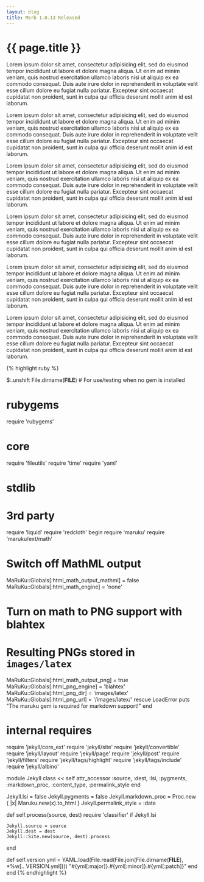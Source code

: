 ```yaml
---
layout: blog
title: Merb 1.0.13 Released
---
```


# {{ page.title }} #

Lorem ipsum dolor sit amet, consectetur adipisicing elit, sed do eiusmod tempor incididunt ut labore et dolore magna aliqua. Ut enim ad minim veniam, quis nostrud exercitation ullamco laboris nisi ut aliquip ex ea commodo consequat. Duis aute irure dolor in reprehenderit in voluptate velit esse cillum dolore eu fugiat nulla pariatur. Excepteur sint occaecat cupidatat non proident, sunt in culpa qui officia deserunt mollit anim id est laborum.

Lorem ipsum dolor sit amet, consectetur adipisicing elit, sed do eiusmod tempor incididunt ut labore et dolore magna aliqua. Ut enim ad minim veniam, quis nostrud exercitation ullamco laboris nisi ut aliquip ex ea commodo consequat. Duis aute irure dolor in reprehenderit in voluptate velit esse cillum dolore eu fugiat nulla pariatur. Excepteur sint occaecat cupidatat non proident, sunt in culpa qui officia deserunt mollit anim id est laborum.

Lorem ipsum dolor sit amet, consectetur adipisicing elit, sed do eiusmod tempor incididunt ut labore et dolore magna aliqua. Ut enim ad minim veniam, quis nostrud exercitation ullamco laboris nisi ut aliquip ex ea commodo consequat. Duis aute irure dolor in reprehenderit in voluptate velit esse cillum dolore eu fugiat nulla pariatur. Excepteur sint occaecat cupidatat non proident, sunt in culpa qui officia deserunt mollit anim id est laborum.

Lorem ipsum dolor sit amet, consectetur adipisicing elit, sed do eiusmod tempor incididunt ut labore et dolore magna aliqua. Ut enim ad minim veniam, quis nostrud exercitation ullamco laboris nisi ut aliquip ex ea commodo consequat. Duis aute irure dolor in reprehenderit in voluptate velit esse cillum dolore eu fugiat nulla pariatur. Excepteur sint occaecat cupidatat non proident, sunt in culpa qui officia deserunt mollit anim id est laborum.

Lorem ipsum dolor sit amet, consectetur adipisicing elit, sed do eiusmod tempor incididunt ut labore et dolore magna aliqua. Ut enim ad minim veniam, quis nostrud exercitation ullamco laboris nisi ut aliquip ex ea commodo consequat. Duis aute irure dolor in reprehenderit in voluptate velit esse cillum dolore eu fugiat nulla pariatur. Excepteur sint occaecat cupidatat non proident, sunt in culpa qui officia deserunt mollit anim id est laborum.

Lorem ipsum dolor sit amet, consectetur adipisicing elit, sed do eiusmod tempor incididunt ut labore et dolore magna aliqua. Ut enim ad minim veniam, quis nostrud exercitation ullamco laboris nisi ut aliquip ex ea commodo consequat. Duis aute irure dolor in reprehenderit in voluptate velit esse cillum dolore eu fugiat nulla pariatur. Excepteur sint occaecat cupidatat non proident, sunt in culpa qui officia deserunt mollit anim id est laborum.

{% highlight ruby %}

$:.unshift File.dirname(__FILE__)     # For use/testing when no gem is installed

# rubygems
require 'rubygems'

# core
require 'fileutils'
require 'time'
require 'yaml'

# stdlib

# 3rd party
require 'liquid'
require 'redcloth'
begin
  require 'maruku'
  require 'maruku/ext/math'
  # Switch off MathML output
  MaRuKu::Globals[:html_math_output_mathml] = false
  MaRuKu::Globals[:html_math_engine] = 'none'

  # Turn on math to PNG support with blahtex
  # Resulting PNGs stored in `images/latex`
  MaRuKu::Globals[:html_math_output_png] = true
  MaRuKu::Globals[:html_png_engine] =  'blahtex'
  MaRuKu::Globals[:html_png_dir] = 'images/latex'
  MaRuKu::Globals[:html_png_url] = '/images/latex/'
rescue LoadError
  puts "The maruku gem is required for markdown support!"
end

# internal requires
require 'jekyll/core_ext'
require 'jekyll/site'
require 'jekyll/convertible'
require 'jekyll/layout'
require 'jekyll/page'
require 'jekyll/post'
require 'jekyll/filters'
require 'jekyll/tags/highlight'
require 'jekyll/tags/include'
require 'jekyll/albino'

module Jekyll
  class << self
    attr_accessor :source, :dest, :lsi, :pygments, :markdown_proc, :content_type, :permalink_style
  end

  Jekyll.lsi = false
  Jekyll.pygments = false
  Jekyll.markdown_proc = Proc.new { |x| Maruku.new(x).to_html }
  Jekyll.permalink_style = :date

  def self.process(source, dest)
    require 'classifier' if Jekyll.lsi

    Jekyll.source = source
    Jekyll.dest = dest
    Jekyll::Site.new(source, dest).process
  end

  def self.version
    yml = YAML.load(File.read(File.join(File.dirname(__FILE__), *%w[.. VERSION.yml])))
    "#{yml[:major]}.#{yml[:minor]}.#{yml[:patch]}"
  end
end
{% endhighlight %}